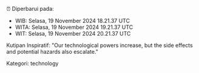 ⏰ Diperbarui pada:
- WIB: Selasa, 19 November 2024 18.21.37 UTC
- WITA: Selasa, 19 November 2024 19.21.37 UTC
- WIT: Selasa, 19 November 2024 20.21.37 UTC

Kutipan Inspiratif:
"Our technological powers increase, but the side effects and potential hazards also escalate."


Kategori: technology

